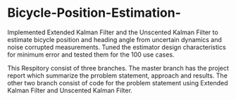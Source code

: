 # Bicycle-Position-Estimation-
Implemented Extended Kalman Filter and the Unscented Kalman Filter to estimate bicycle position and heading angle from uncertain dynamics and noise corrupted measurements. Tuned the estimator design characteristics for minimum error and tested them for the 100 use cases.

This Respitory consist of three branches. 
The master branch has the project report which summarize the prroblem statement, approach and results.
The other two branch consist of code for the problem statement using Extended Kalman Filter and Unscented Kalman Filter.
